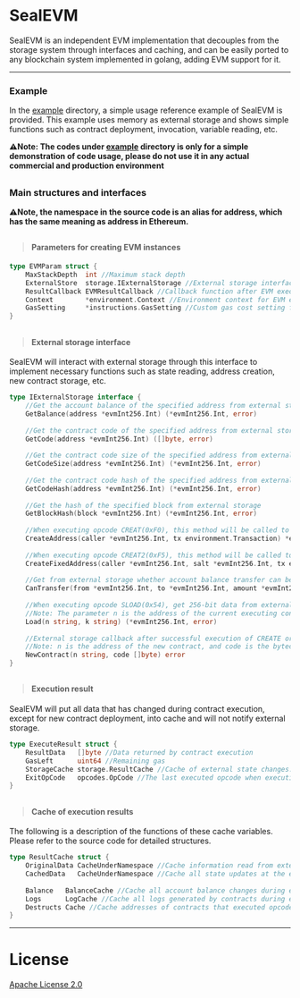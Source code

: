 # SealEVM

SealEVM is an independent EVM implementation that decouples from the storage system through interfaces and caching, and can be easily ported to any blockchain system implemented in golang, adding EVM support for it.

---


### Example

In the [example](https://github.com/SealSC/SealEVM/tree/master/example) directory, a simple usage reference example of SealEVM is provided. This example uses memory as external storage and shows simple functions such as contract deployment, invocation, variable reading, etc.

**⚠️Note: The codes under [example](https://github.com/SealSC/SealEVM/tree/master/example) directory is only for a simple demonstration of code usage, please do not use it in any actual commercial and production environment**

##

### Main structures and interfaces

**⚠️Note, the namespace in the source code is an alias for address, which has the same meaning as address in Ethereum.**

##

>#### Parameters for creating EVM instances
```go
type EVMParam struct {
    MaxStackDepth  int //Maximum stack depth
    ExternalStore  storage.IExternalStorage //External storage interface, which will be explained in detail in later chapters
    ResultCallback EVMResultCallback //Callback function after EVM execution
    Context        *environment.Context //Environment context for EVM execution, please read the source code for the meaning of internal fields
    GasSetting     *instructions.GasSetting //Custom gas cost setting for OpCode
}
```

##

>#### External storage interface
SealEVM will interact with external storage through this interface to implement necessary functions such as state reading, address creation, new contract storage, etc.
```go
type IExternalStorage interface {
    //Get the account balance of the specified address from external storage
    GetBalance(address *evmInt256.Int) (*evmInt256.Int, error)
    
    //Get the contract code of the specified address from external storage
    GetCode(address *evmInt256.Int) ([]byte, error)
    
    //Get the contract code size of the specified address from external storage
    GetCodeSize(address *evmInt256.Int) (*evmInt256.Int, error)
    
    //Get the contract code hash of the specified address from external storage
    GetCodeHash(address *evmInt256.Int) (*evmInt256.Int, error)
    
    //Get the hash of the specified block from external storage
    GetBlockHash(block *evmInt256.Int) (*evmInt256.Int, error)
    
    //When executing opcode CREAT(0xF0), this method will be called to get the address of the created contract
    CreateAddress(caller *evmInt256.Int, tx environment.Transaction) *evmInt256.Int
    
    //When executing opcode CREAT2(0xF5), this method will be called to get the address of the created contract
    CreateFixedAddress(caller *evmInt256.Int, salt *evmInt256.Int, tx environment.Transaction) *evmInt256.Int
    
    //Get from external storage whether account balance transfer can be performed
    CanTransfer(from *evmInt256.Int, to *evmInt256.Int, amount *evmInt256.Int) bool
    
    //When executing opcode SLOAD(0x54), get 256-bit data from external storage at the specified location
    //Note: The parameter n is the address of the current executing contract, and the parameter k is the key of the storage location given when executing opcode SLOAD(0x54)
    Load(n string, k string) (*evmInt256.Int, error)
    
    //External storage callback after successful execution of CREATE or CREATE2. The address and code of the newly created contract will be provided to external storage through this interface
    //Note: n is the address of the new contract, and code is the bytecode of the new contract
    NewContract(n string, code []byte) error
}
```

##

>#### Execution result
SealEVM will put all data that has changed during contract execution, except for new contract deployment, into cache and will not notify external storage.
```go
type ExecuteResult struct {
    ResultData   []byte //Data returned by contract execution
    GasLeft      uint64 //Remaining gas
    StorageCache storage.ResultCache //Cache of external state changes. External data needs to be updated according to this cache. This will be explained in detail below.
    ExitOpCode   opcodes.OpCode //The last executed opcode when execution is completed
}
```

##

>#### Cache of execution results
The following is a description of the functions of these cache variables. Please refer to the source code for detailed structures.
```go
type ResultCache struct {
    OriginalData CacheUnderNamespace //Cache information read from external storage during execution
    CachedData   CacheUnderNamespace //Cache all state updates at the end of execution
    
    Balance   BalanceCache //Cache all account balance changes during execution
    Logs      LogCache //Cache all logs generated by contracts during execution
    Destructs Cache //Cache addresses of contracts that executed opcode SELFDESTRUCT(0xff)
}
```

---

# License

[Apache License 2.0](https://raw.githubusercontent.com/SealSC/SealEVM/master/LICENSE)

